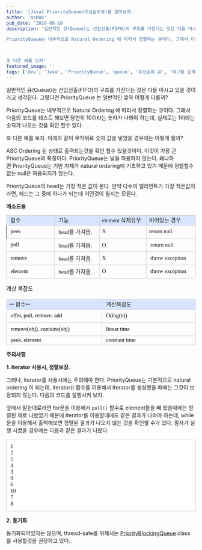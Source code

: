 ```yaml
---
title: '[Java] PriorityQueue(우선순위큐)를 알아보자.'
author: 'ash84'
pub_date: '2016-08-10'
description: '일반적인 큐(Queue)는 선입선출(FIFO)의 구조를 가진다는 것은 다들 아시고 있을 것이라고 생각된다. 그렇다면 PriorityQueue 는 일반적인 큐와 어떻게 다를까? 

PriorityQueue는 내부적으로 Natural Ordering 에 따라서 정렬하는 큐이다. 그래서 다음의 코드를 테스트 해보면 당연히 10이라는 숫자가 나와야 하는데, 실제로는 1이라는 숫자가 나오는 것을 확인 할수 있다. 



또 다른 예를 보자'
featured_image: ''
tags: ['dev', 'Java', 'PriorityQueue', 'queue', '우선순위 큐', '태그를 입력해 주세요.']
---
```


일반적인 큐(Queue)는 선입선출(FIFO)의 구조를 가진다는 것은 다들 아시고 있을 것이라고 생각된다. 그렇다면 PriorityQueue 는 일반적인 큐와 어떻게 다를까? 

PriorityQueue는 내부적으로 Natural Ordering 에 따라서 정렬하는 큐이다. 그래서 다음의 코드를 테스트 해보면 당연히 10이라는 숫자가 나와야 하는데, 실제로는 1이라는 숫자가 나오는 것을 확인 할수 있다. 

<script src="https://gist.github.com/4432167.js"></script>

또 다른 예를 보자. 아래와 같이 무작위로 숫자 값을 넣었을 경우에는 어떻게 될까?

<script src="https://gist.github.com/4432175.js"></script>

ASC Ordering 된 상태로 출력되는것을 확인 할수 있을것이다. 이것이 가장 큰PriorityQueue의 특징이다. PriorityQueue는 널을 허용하지 않는다. 왜냐하면 PriorityQueue는 기반 자체가 natural ordering에 기초하고 있기 때문에 정렬할수 없는 null은 허용되지가 않는다.

PriorityQueue의 head는 가장 적은 값이 온다. 만약 다수의 엘리먼트가 가장 적은값이라면, 헤드는 그 중에 하나가 되는데 어떤것이 될지는 모른다. 

**메소드들**

<div style="color: rgb(0, 0, 0); font-family: 나눔고딕; line-height: 2; font-size:12pt;"><div><div></div><div><table align="justify" border="0" cellpadding="0" cellspacing="0" class="txc-table" style="border:none;border-collapse:collapse;;font-family:나눔고딕;font-size:13px" width="604"><tbody><tr><td style="width: 151px; height: 24px; border: 1px solid rgb(204, 204, 204); background-color: rgb(217, 229, 255);"><span style="font-size: 11pt;"> </span><span style="font-size: 11pt;">함수</span>

</td><td style="width: 151px; height: 24px; border-bottom-width: 1px; border-bottom-style: solid; border-bottom-color: rgb(204, 204, 204); border-right-width: 1px; border-right-style: solid; border-right-color: rgb(204, 204, 204); border-top-width: 1px; border-top-style: solid; border-top-color: rgb(204, 204, 204); background-color: rgb(217, 229, 255);"><span style="font-size: 11pt;"> 기능</span>

</td><td style="width: 151px; height: 24px; border-bottom-width: 1px; border-bottom-style: solid; border-bottom-color: rgb(204, 204, 204); border-right-width: 1px; border-right-style: solid; border-right-color: rgb(204, 204, 204); border-top-width: 1px; border-top-style: solid; border-top-color: rgb(204, 204, 204); background-color: rgb(217, 229, 255);"><span style="font-size: 11pt;">element 삭제유무</span>

</td><td style="width: 151px; height: 24px; border-bottom-width: 1px; border-bottom-style: solid; border-bottom-color: rgb(204, 204, 204); border-right-width: 1px; border-right-style: solid; border-right-color: rgb(204, 204, 204); border-top-width: 1px; border-top-style: solid; border-top-color: rgb(204, 204, 204); background-color: rgb(217, 229, 255);"><span style="font-size: 11pt;">비어있는 경우 </span>

</td></tr><tr><td style="width: 151px; height: 24px; border-bottom-width: 1px; border-bottom-style: solid; border-bottom-color: rgb(204, 204, 204); border-right-width: 1px; border-right-style: solid; border-right-color: rgb(204, 204, 204); border-left-width: 1px; border-left-style: solid; border-lef**t-color: rgb(204, 204, 204);"><span style="font-size: 11pt;"> </span><span style="color: rgb(0, 0, 0); font-family: 나눔고딕; font-size: 11pt; line-height: 2;">peek </span></td><td style="width: 151px; height: 24px; border-bottom-width: 1px; border-bottom-style: solid; border-bottom-color: rgb(204, 204, 204); border-right-width: 1px; border-right-style: solid; border-right-color: rgb(204, 204, 204);"><span style="font-size: 11pt;"> head를 가져옴.</span>

</td><td style="width: 151px; height: 24px; border-bottom-width: 1px; border-bottom-style: solid; border-bottom-color: rgb(204, 204, 204); border-right-width: 1px; border-right-style: solid; border-right-color: rgb(204, 204, 204);"><span style="font-size: 11pt;">X</span>

</td><td style="width: 151px; height: 24px; border-bottom-width: 1px; border-bottom-style: solid; border-bottom-color: rgb(204, 204, 204); border-right-width: 1px; border-right-style: solid; border-right-color: rgb(204, 204, 204);"><span style="font-size: 11pt;">return null</span><span style="font-size: 11pt;"> </span>

</td></tr><tr><td style="width: 151px; height: 23px; border-bottom-width: 1px; border-bottom-style: solid; border-bottom-color: rgb(204, 204, 204); border-right-width: 1px; border-right-style: solid; border-right-color: rgb(204, 204, 204); border-left-width: 1px; border-left-style: solid; border-left-color: rgb(204, 204, 204);"><span style="font-size: 11pt;"> </span><span style="color: rgb(0, 0, 0); font-family: 나눔고딕; font-size: 11pt; line-height: 2;">poll </span></td><td style="width: 151px; height: 23px; border-bottom-width: 1px; border-bottom-style: solid; border-bottom-color: rgb(204, 204, 204); border-right-width: 1px; border-right-style: solid; border-right-color: rgb(204, 204, 204);"><span style="font-size: 11pt;"> </span><span style="font-size: 11pt;">head를 가져옴.</span>

</td><td style="width: 151px; height: 23px; border-bottom-width: 1px; border-bottom-style: solid; border-bottom-color: rgb(204, 204, 204); border-right-width: 1px; border-right-style: solid; border-right-color: rgb(204, 204, 204);"><span style="font-size: 11pt;">O</span>

</td><td style="width: 151px; height: 23px; border-bottom-width: 1px; border-bottom-style: solid; border-bottom-color: rgb(204, 204, 204); border-right-width: 1px; border-right-style: solid; border-right-color: rgb(204, 204, 204);"><span style="font-size: 11pt;"> return null</span>

</td></tr><tr><td style="width:151;height:24;border-bottom:1px solid #ccc;border-right:1px solid #ccc;border-left:1px solid #ccc;;"><span style="font-size: 11pt;"> </span><span style="color: rgb(0, 0, 0); font-family: 나눔고딕; font-size: 11pt; line-height: 2;">remove </span></td><td style="width: 151px; height: 24px; border-bottom-width: 1px; border-bottom-style: solid; border-bottom-color: rgb(204, 204, 204); border-right-width: 1px; border-right-style: solid; border-right-color: rgb(204, 204, 204);"><span style="font-size: 11pt;"> </span><span style="font-size: 11pt;">head를 가져옴.</span>

</td><td style="width: 151px; height: 24px; border-bottom-width: 1px; border-bottom-style: solid; border-bottom-color: rgb(204, 204, 204); border-right-width: 1px; border-right-style: solid; border-right-color: rgb(204, 204, 204);"><span style="font-size: 11pt;">X</span>

</td><td style="width:151;height:24;border-bottom:1px solid #ccc;border-right:1px solid #ccc;;"><span style="font-size: 11pt;"> throw exc</span><span style="font-size: 11pt;">eption</span>

</td></tr><tr><td style="width: 151px; height: 24px; border-bottom-width: 1px; border-bottom-style: solid; border-bottom-color: rgb(204, 204, 204); border-right-width: 1px; border-right-style: solid; border-right-color: rgb(204, 204, 204); border-left-width: 1px; border-left-style: solid; border-left-color: rgb(204, 204, 204);"><span style="font-size: 11pt;"> </span><span style="color: rgb(0, 0, 0); font-family: 나눔고딕; font-size: 11pt; line-height: 2;">element </span></td><td style="width: 151px; height: 24px; border-bottom-width: 1px; border-bottom-style: solid; border-bottom-color: rgb(204, 204, 204); border-right-width: 1px; border-right-style: solid; border-right-color: rgb(204, 204, 204);"><span style="font-size: 11pt;"> </span><span style="font-size: 11pt;">head를 가져옴.</span>

</td><td style="width: 151px; height: 24px; border-bottom-width: 1px; border-bottom-style: solid; border-bottom-color: rgb(204, 204, 204); border-right-width: 1px; border-right-style: solid; border-right-color: rgb(204, 204, 204);"><span style="font-size: 11pt;">O</span>

</td><td style="width: 151px; height: 24px; border-bottom-width: 1px; border-bottom-style: solid; border-bottom-color: rgb(204, 204, 204); border-right-width: 1px; border-right-style: solid; border-right-color: rgb(204, 204, 204);"><span style="color: rgb(0, 0, 0); line-height: 2; font-size: 11pt;"> throw exception</span><span style="font-size: 11pt;"> </span>

</td></tr></tbody></table></div><div></div></div><div><div><span style="font-size: 11pt;">계산 복잡도</span></div><div></div><div><table align="justify" border="0" cellpadding="0" cellspacing="0" class="txc-table" style="border:none;border-collapse:collapse;;font-family:돋움;font-size:13px" width="604"><tbody><tr><td style="width: 302px; height: 24px; border: 1px solid rgb(204, 204, 204); background-color: rgb(217, 229, 255);">**<span style="font-size: 11pt;"> </span><span style="font-size: 11pt;">함수</span>**

</td><td style="width: 302px; height: 24px; border-bottom-width: 1px; border-bottom-style: solid; border-bottom-color: rgb(204, 204, 204); border-right-width: 1px; border-right-style: solid; border-right-color: rgb(204, 204, 204); border-top-width: 1px; border-top-style: solid; border-top-color: rgb(204, 204, 204); background-color: rgb(217, 229, 255);"><span style="font-size: 11pt;"> 계산복잡도</span></td></tr><tr><td style="width: 302px; height: 24px; border-bottom-width: 1px; border-bottom-style: solid; border-bottom-color: rgb(204, 204, 204); border-right-width: 1px; border-right-style: solid; border-right-color: rgb(204, 204, 204); border-left-width: 1px; border-left-style: solid; border-left-color: rgb(204, 204, 204);"><span style="font-size: 11pt;"> </span><span style="color: rgb(0, 0, 0); font-family: 나눔고딕; font-size: 11pt; line-height: 2;">offer, poll, remove, add</span></td><td style="width: 302px; height: 24px; border-bottom-width: 1px; border-bottom-style: solid; border-bottom-color: rgb(204, 204, 204); border-right-width: 1px; border-right-style: solid; border-right-color: rgb(204, 204, 204);"><span style="font-size: 11pt;"> </span><span style="color: rgb(0, 0, 0); font-family: 나눔고딕; font-size: 11pt; line-height: 2;">O(log(n))</span>

</td></tr><tr><td style="width:302;height:24;border-bottom:1px solid #ccc;border-right:1px solid #ccc;border-left:1px solid #ccc;;"><span style="font-size: 11pt;"> </span><span style="color: rgb(0, 0, 0); font-family: 나눔고딕; font-size: 11pt; line-height: 2;">remove(obj), contains(obj)</span></td><td style="width:302;height:24;border-bottom:1px solid #ccc;border-right:1px solid #ccc;;"><span style="font-size: 11pt;"> </span><span style="color: rgb(0, 0, 0); font-family: 나눔고딕; font-size: 11pt; line-height: 2;">linear time</span></td></tr><tr><td style="width:302;height:24;border-bottom:1px solid #ccc;border-right:1px solid #ccc;border-left:1px solid #ccc;;"><span style="font-size: 11pt;"> </span><span style="color: rgb(0, 0, 0); font-family: 나눔고딕; font-size: 11pt; line-height: normal;">peek, element</span></td><td style="width:302;height:24;border-bottom:1px solid #ccc;border-right:1px solid #ccc;;"><span style="font-size: 11pt;"> </span><span style="color: rgb(0, 0, 0); font-family: 나눔고딕; font-size: 11pt; line-height: normal;">constant time </span></td></tr></tbody></table></div></div></div></div></div>

**주의사항**

**1. Iterator 사용시, 정렬보장.**

그러나, iterator를 사용시에는 주의해야 한다. PriorityQueue는 기본적으로 natural ordering 이 되는데, iterator() 함수를 이용해서 Iterator를 생성했을 때에는 그것이 보장되지 않는다. 다음의 코드를 실행시켜 보자. 

<script src="https://gist.github.com/4432186.js"></script>

앞에서 말한대로라면 for문을 이용해서 `poll()` 함수로 element들을 빼 왔을때에는 정렬된 채로 나왔었기 때문에 Iterator를 이용할때에도 같은 결과가 나와야 하는데, while 문을 이용해서 출력해보면 정렬된 결과가 나오지 않는 것을 확인할 수가 있다. 필자가 실행 시켰을 경우에는 다음과 같은 결과가 나왔다. 

<div align="left" style="font-size:12pt;"><font face="Consolas" size="2"><span style="font-size: 10pt;">  
</span></font></div><div align="left"><div class="txc-textbox" style="font-size:12pt; border: 1px solid rgb(203, 203, 203); background-color: rgb(255, 255, 255); padding: 10px;"><div align="left"><font face="Consolas" size="2"><span style="font-size: 11pt;">1</span></font></div><div align="left"><font face="Consolas" size="2"><span style="font-size: 11pt;">2</span></font></div><div align="left"><font face="Consolas" size="2"><span style="font-size: 11pt;">5</span></font></div><div align="left"><font face="Consolas" size="2"><span style="font-size: 11pt;">4</span></font></div><div align="left"><font face="Consolas" size="2"><span style="font-size: 11pt;">3</span></font></div><div align="left"><font face="Consolas" size="2"><span style="font-size: 11pt;">9</span></font></div><div align="left"><font face="Consolas" size="2"><span style="font-size: 11pt;">6</span></font></div><div align="left"><font face="Consolas" size="2"><span style="font-size: 11pt;">10</span></font></div><div align="left"><font face="Consolas" size="2"><span style="font-size: 11pt;">7</span></font></div><div align="left"><font face="Consolas" size="2"><span style="font-size:11pt;">8</span></font></div></div><div align="left" style="font-size:12pt;"><font face="Consolas" size="2"><span style="font-size: 10pt;">  
</span></font></div> 

**2. 동기화**  

동기화되어있지는 않으며, thread-safe를 위해서는 [PriorityBlockingQueue](http://docs.oracle.com/javase/6/docs/api/java/util/concurrent/PriorityBlockingQueue.html) class 를 사용할것을 권장하고 있다. 

</div></div>

